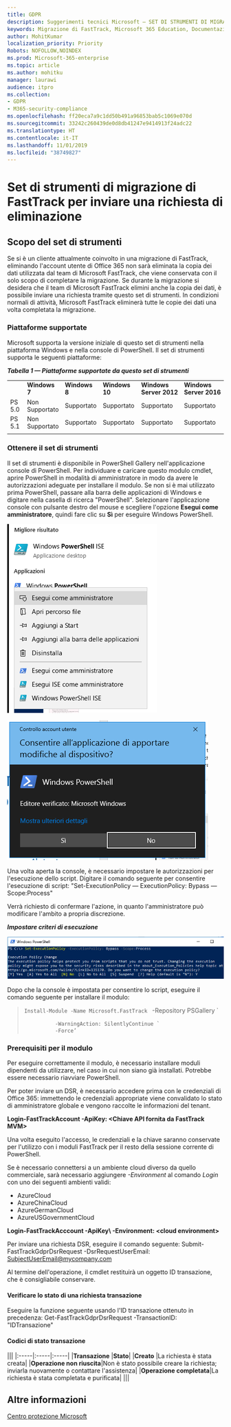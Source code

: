 ```yaml
---
title: GDPR
description: Suggerimenti tecnici Microsoft — SET DI STRUMENTI DI MIGRAZIONE DI FASTTRACK PER INVIARE LE RICHIESTE DI ELIMINAZIONE
keywords: Migrazione di FastTrack, Microsoft 365 Education, Documentazione Microsoft 365, GDPR
author: MohitKumar
localization_priority: Priority
Robots: NOFOLLOW,NOINDEX
ms.prod: Microsoft-365-enterprise
ms.topic: article
ms.author: mohitku
manager: laurawi
audience: itpro
ms.collection:
- GDPR
- M365-security-compliance
ms.openlocfilehash: ff20eca7a9c1dd50b491a96853bab5c1069e070d
ms.sourcegitcommit: 33242c260439de0d8db41247e9414913f24adc22
ms.translationtype: HT
ms.contentlocale: it-IT
ms.lasthandoff: 11/01/2019
ms.locfileid: "38749827"
---
```

# <a name="fasttrack-migration-toolset-for-submitting-delete-request"></a>Set di strumenti di migrazione di FastTrack per inviare una richiesta di eliminazione

## <a name="toolset-purpose"></a>Scopo del set di strumenti

Se si è un cliente attualmente coinvolto in una migrazione di FastTrack, eliminando l'account utente di Office 365 non sarà eliminata la copia dei dati utilizzata dal team di Microsoft FastTrack, che viene conservata con il solo scopo di completare la migrazione. Se durante la migrazione si desidera che il team di Microsoft FastTrack elimini anche la copia dei dati, è possibile inviare una richiesta tramite questo set di strumenti. In condizioni normali di attività, Microsoft FastTrack eliminerà tutte le copie dei dati una volta completata la migrazione.

### <a name="supported-platforms"></a>Piattaforme supportate
Microsoft supporta la versione iniziale di questo set di strumenti nella piattaforma Windows e nella console di PowerShell. Il set di strumenti supporta le seguenti piattaforme:
 
***Tabella 1 — Piattaforme supportate da questo set di strumenti***
 
<!--start table here HEADER -->
 
|||||||
|:-----|:-----|:-----|:-----|:-----|:-----|
| |**Windows 7**|**Windows 8**|**Windows 10**|**Windows Server 2012**|**Windows Server 2016**|
|PS 5.0|Non<br/>Supportato|Supportato|Supportato|Supportato|Supportato|
|PS 5.1|Non<br/>Supportato|Supportato|Supportato|Supportato|Supportato|
|||
 
<!-- end of table -->

### <a name="obtaining-the-toolset"></a>Ottenere il set di strumenti

Il set di strumenti è disponibile in PowerShell Gallery nell'applicazione console di PowerShell. Per individuare e caricare questo modulo cmdlet, aprire PowerShell in modalità di amministratore in modo da avere le autorizzazioni adeguate per installare il modulo. Se non si è mai utilizzato prima PowerShell, passare alla barra delle applicazioni di Windows e digitare nella casella di ricerca "PowerShell". Selezionare l'applicazione console con pulsante destro del mouse e scegliere l'opzione **Esegui come amministratore**, quindi fare clic su **Sì** per eseguire Windows PowerShell.

![PowerShell — Esegui come amministratore](media/fasttrack-powershell_image.png)

![PowerShell — Consenti all'app di apportare modifiche](media/fasttrack-run-powershell_image.png)

Una volta aperta la console, è necessario impostare le autorizzazioni per l'esecuzione dello script. Digitare il comando seguente per consentire l'esecuzione di script: "Set-ExecutionPolicy — ExecutionPolicy: Bypass — Scope:Process"

Verrà richiesto di confermare l'azione, in quanto l'amministratore può modificare l'ambito a propria discrezione.

***Impostare criteri di esecuzione***

![Impostare la modifica dei criteri di esecuzione in PowerShell](media/powershell-set-execution-policy_image.png)

Dopo che la console è impostata per consentire lo script, eseguire il comando seguente per installare il modulo:

>`Install-Module -Name Microsoft.FastTrack ` -Repository PSGallery `
>        
>               -WarningAction: SilentlyContinue `
>               -Force’

### <a name="prerequisites-for-module"></a>Prerequisiti per il modulo
Per eseguire correttamente il modulo, è necessario installare moduli dipendenti da utilizzare, nel caso in cui non siano già installati. Potrebbe essere necessario riavviare PowerShell.  

Per poter inviare un DSR, è necessario accedere prima con le credenziali di Office 365: immettendo le credenziali appropriate viene convalidato lo stato di amministratore globale e vengono raccolte le informazioni del tenant. 

**Login-FastTrackAccount -ApiKey: \<Chiave API fornita da FastTrack MVM\>**

Una volta eseguito l'accesso, le credenziali e la chiave saranno conservate per l'utilizzo con i moduli FastTrack per il resto della sessione corrente di PowerShell.

Se è necessario connettersi a un ambiente cloud diverso da quello commerciale, sarà necessario aggiungere *-Environment* al comando *Login* con uno dei seguenti ambienti validi:
- AzureCloud
- AzureChinaCloud
- AzureGermanCloud
- AzureUSGovernmentCloud

**Login-FastTrackAcccount -ApiKey\ <API Key provided by FastTrack MVM> -Environment: <cloud environment\>**

Per inviare una richiesta DSR, eseguire il comando seguente: Submit-FastTrackGdprDsrRequest -DsrRequestUserEmail: SubjectUserEmail@mycompany.com

Al termine dell'operazione, il cmdlet restituirà un oggetto ID transazione, che è consigliabile conservare.


#### <a name="checking-the-status-of-a-request-transaction"></a>Verificare lo stato di una richiesta transazione

Eseguire la funzione seguente usando l'ID transazione ottenuto in precedenza: Get-FastTrackGdprDsrRequest -TransactionID: "IDTransazione"

#### <a name="transaction-status-codes"></a>Codici di stato transazione
<!--start table here no header -->

|||
|:-----|:-----|:-----|
|**Transazione** |**Stato**|
|**Creato** |La richiesta è stata creata|
|**Operazione non riuscita**|Non è stato possibile creare la richiesta; inviarla nuovamente o contattare l'assistenza|
|**Operazione completata**|La richiesta è stata completata e purificata|
|||

<!-- end of table -->

<!-- original version: **Created**  Request has been created<br/>**Failed** Request failed to create, please resubmit, or contact support<br/>**Completed** Request has been completed and sanitized -->


## <a name="learn-more"></a>Altre informazioni
[Centro protezione Microsoft](https://www.microsoft.com/TrustCenter/Privacy/gdpr/default.aspx)